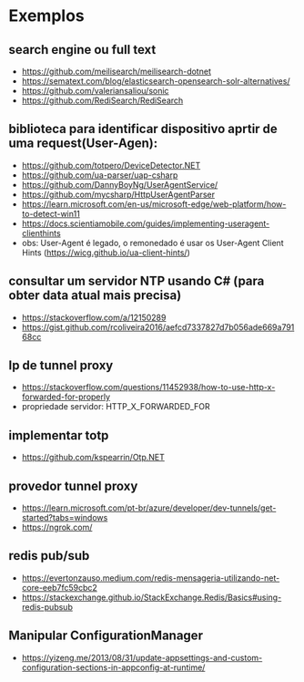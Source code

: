 # Exemplos

## search engine ou full text
- https://github.com/meilisearch/meilisearch-dotnet
- https://sematext.com/blog/elasticsearch-opensearch-solr-alternatives/
- https://github.com/valeriansaliou/sonic
- https://github.com/RediSearch/RediSearch
  
## biblioteca para identificar dispositivo aprtir de uma request(User-Agen):
- https://github.com/totpero/DeviceDetector.NET
- https://github.com/ua-parser/uap-csharp
- https://github.com/DannyBoyNg/UserAgentService/
- https://github.com/mycsharp/HttpUserAgentParser
- https://learn.microsoft.com/en-us/microsoft-edge/web-platform/how-to-detect-win11
- https://docs.scientiamobile.com/guides/implementing-useragent-clienthints
- obs: User-Agent é legado, o remonedado é usar os User-Agent Client Hints (https://wicg.github.io/ua-client-hints/)

## consultar um servidor NTP usando C# (para obter data atual mais precisa)
- https://stackoverflow.com/a/12150289
- https://gist.github.com/rcoliveira2016/aefcd7337827d7b056ade669a79168cc

## Ip de tunnel proxy 
- https://stackoverflow.com/questions/11452938/how-to-use-http-x-forwarded-for-properly
- propriedade servidor: HTTP_X_FORWARDED_FOR

## implementar totp
- https://github.com/kspearrin/Otp.NET

## provedor tunnel proxy
- https://learn.microsoft.com/pt-br/azure/developer/dev-tunnels/get-started?tabs=windows
- https://ngrok.com/

## redis pub/sub
- https://evertonzauso.medium.com/redis-mensageria-utilizando-net-core-eeb7fc59cbc2
- https://stackexchange.github.io/StackExchange.Redis/Basics#using-redis-pubsub

## Manipular ConfigurationManager
- https://yizeng.me/2013/08/31/update-appsettings-and-custom-configuration-sections-in-appconfig-at-runtime/
